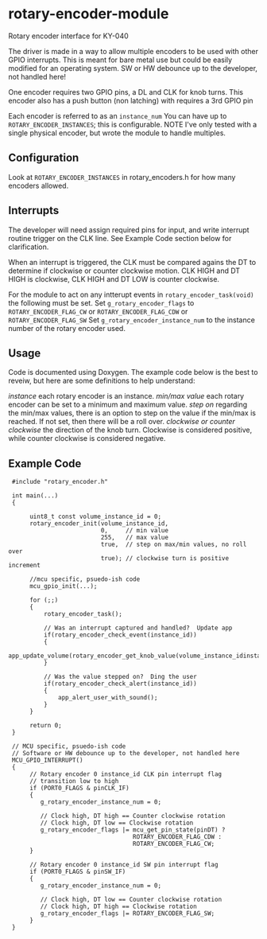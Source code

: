# rotary-encoder-module
Rotary encoder interface for KY-040

The driver is made in a way to allow multiple encoders to be used with other GPIO interrupts.
This is meant for bare metal use but could be easily modified for an operating system.
SW or HW debounce up to the developer, not handled here!
 
One encoder requires two GPIO pins, a DL and CLK for knob turns.
This encoder also has a push button (non latching) with requires a 3rd GPIO pin

Each encoder is referred to as an ```instance_num```  You can have up to ```ROTARY_ENCODER_INSTANCES```; this is configurable.
NOTE I've only tested with a single physical encoder, but wrote the module to handle multiples. 
 
## Configuration
Look at ```ROTARY_ENCODER_INSTANCES``` in rotary_encoders.h for how many encoders allowed.

## Interrupts
The developer will need assign required pins for input, and write interrupt routine trigger on the CLK line.
See Example Code section below for clarification.

When an interrupt is triggered, the CLK must be compared agains the DT to determine if clockwise or counter clockwise motion.
CLK HIGH and DT HIGH is clockwise, CLK HIGH and DT LOW is counter clockwise.

For the module to act on any intterupt events in ```rotary_encoder_task(void)``` the following must be set.
Set ```g_rotary_encoder_flags``` to ```ROTARY_ENCODER_FLAG_CW``` or ```ROTARY_ENCODER_FLAG_CDW``` or ```ROTARY_ENCODER_FLAG_SW```
Set ```g_rotary_encoder_instance_num``` to the instance number of the rotary encoder used.

## Usage
Code is documented using Doxygen. The example code below is the best to reveiw, but here are some definitions to help understand:

*instance* each rotary encoder is an instance.
*min/max value* each rotary encoder can be set to a minimum and maximum value.
*step on* regarding the min/max values, there is an option to step on the value if the min/max is reached.  If not set, then there will be a roll over.
*clockwise or counter clockwise* the direction of the knob turn.  Clockwise is considered positive, while counter clockwise is considered negative.


## Example Code
  
 ```
  #include "rotary_encoder.h"
 
  int main(...)
  {
 
       uint8_t const volume_instance_id = 0;
       rotary_encoder_init(volume_instance_id,
                           0,     // min value
                           255,   // max value
                           true,  // step on max/min values, no roll over
                           true); // clockwise turn is positive increment
 
       //mcu specific, psuedo-ish code
       mcu_gpio_init(...);
 
       for (;;)
       {
           rotary_encoder_task();
 
           // Was an interrupt captured and handled?  Update app
           if(rotary_encoder_check_event(instance_id))
           {
               app_update_volume(rotary_encoder_get_knob_value(volume_instance_idinstance_id));
           }
 
           // Was the value stepped on?  Ding the user
           if(rotary_encoder_check_alert(instance_id))
           {
               app_alert_user_with_sound();
           }
       }
 
       return 0;
  }
 
  // MCU specific, psuedo-ish code
  // Software or HW debounce up to the developer, not handled here
  MCU_GPIO_INTERRUPT()
  {
       // Rotary encoder 0 instance_id CLK pin interrupt flag
       // transition low to high
       if (PORT0_FLAGS & pinCLK_IF)
       {
          g_rotary_encoder_instance_num = 0;
 
          // Clock high, DT high == Counter clockwise rotation
          // Clock high, DT low == Clockwise rotation
          g_rotary_encoder_flags |= mcu_get_pin_state(pinDT) ?
                                    ROTARY_ENCODER_FLAG_CDW :
                                    ROTARY_ENCODER_FLAG_CW;
       }
 
       // Rotary encoder 0 instance_id SW pin interrupt flag
       if (PORT0_FLAGS & pinSW_IF)
       {
          g_rotary_encoder_instance_num = 0;
 
          // Clock high, DT low == Counter clockwise rotation
          // Clock high, DT high == Clockwise rotation
          g_rotary_encoder_flags |= ROTARY_ENCODER_FLAG_SW;
       }
  }
```
